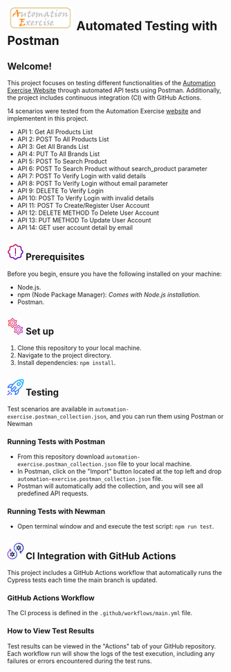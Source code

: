 # <span><img src="./assets/logo.png" alt=logo style="height: 2em;"></span> Automated Testing with Postman

## Welcome!

This project focuses on testing different functionalities of the <a href="https://www.automationexercise.com/">Automation Exercise Website</a> through automated API tests using Postman. Additionally, the project includes continuous integration (CI) with GitHub Actions.


14 scenarios were tested from the Automation Exercise <a href="https://www.automationexercise.com/api_list">website</a> and implementent in this project.

- API 1: Get All Products List
- API 2: POST To All Products List
- API 3: Get All Brands List
- API 4: PUT To All Brands List
- API 5: POST To Search Product
- API 6: POST To Search Product without search_product parameter
- API 7: POST To Verify Login with valid details
- API 8: POST To Verify Login without email parameter
- API 9: DELETE To Verify Login
- API 10: POST To Verify Login with invalid details
- API 11: POST To Create/Register User Account
- API 12: DELETE METHOD To Delete User Account
- API 13: PUT METHOD To Update User Account
- API 14: GET user account detail by email


## <span><img src="./assets/warning.png" alt=Prerequisites style="height: 1cm;"></span> Prerequisites

Before you begin, ensure you have the following installed on your machine:

- Node.js.
- npm (Node Package Manager): *Comes with Node.js installation.*
- Postman.

## <span><img src="./assets/setting.png" alt=Prerequisites style="height: 1cm;"></span> Set up 

1. Clone this repository to your local machine.
2. Navigate to the project directory.
3. Install dependencies: `npm install`.

## <span><img src="./assets/rocket.png" alt=Prerequisites style="height: 1cm;"></span> Testing

Test scenarios are available in `automation-exercise.postman_collection.json`, and you can run them using Postman or Newman

### Running Tests with Postman

- From this repository download `automation-exercise.postman_collection.json` file to your local machine.
- In Postman, click on the "Import" button located at the top left and drop `automation-exercise.postman_collection.json` file.
- Postman will automatically add the collection, and you will see all predefined API requests.

### Running Tests with Newman

- Open terminal window and and execute the test script: `npm run test`.

## <span><img src="./assets/github.png" alt=Prerequisites style="height: 1cm;"></span> CI Integration with GitHub Actions

This project includes a GitHub Actions workflow that automatically runs the Cypress tests each time the main branch is updated.

### GitHub Actions Workflow
The CI process is defined in the `.github/workflows/main.yml` file.

### How to View Test Results
Test results can be viewed in the "Actions" tab of your GitHub repository. Each workflow run will show the logs of the test execution, including any failures or errors encountered during the test runs.




